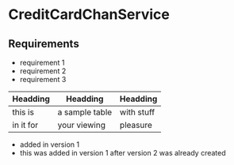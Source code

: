 # CreditCardChanService

## Requirements
- requirement 1
- requirement 2 
- requirement 3

| Headding | Headding | Headding |
| -------- | -------- | -------- |
| this is  | a sample table  | with stuff |
| in it for | your viewing | pleasure |

- added in version 1 
- this was added in version 1 after version 2 was already created
